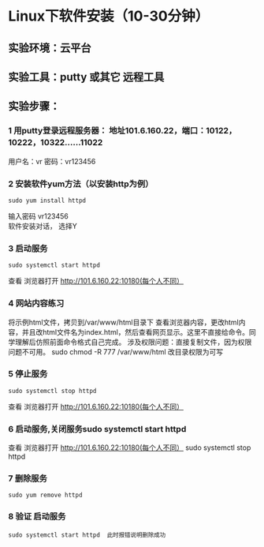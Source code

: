 # Linux下软件安装（10-30分钟）
## 实验环境：云平台
## 实验工具：putty  或其它 远程工具


## 实验步骤：
### 1 用putty登录远程服务器： 地址101.6.160.22，端口：10122，10222，10322......11022
  用户名：vr    密码：vr123456
### 2 安装软件yum方法（以安装http为例）
    sudo yum install httpd
    
 输入密码 vr123456  
软件安装对话， 选择Y
### 3 启动服务  
    sudo systemctl start httpd
    
  查看  浏览器打开  http://101.6.160.22:10180(每个人不同）
### 4 网站内容练习  
  将示例html文件，拷贝到/var/www/html目录下 查看浏览器内容，更改html内容，并且改html文件名为index.html，然后查看网页显示。这里不直接给命令。同学理解后仿照前面命令格式自己完成。
  涉及权限问题：直接复制文件，因为权限问题不可用。 sudo chmod -R 777 /var/www/html 改目录权限为可写
### 5 停止服务   
    sudo systemctl stop httpd
    
  查看  浏览器打开  http://101.6.160.22:10180(每个人不同）
### 6 启动服务,关闭服务sudo systemctl start httpd
查看  浏览器打开  http://101.6.160.22:10180(每个人不同）
    sudo systemctl stop httpd
### 7 删除服务  
    sudo yum remove httpd
### 8 验证  启动服务  
    sudo systemctl start httpd  此时报错说明删除成功
